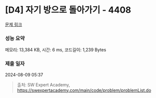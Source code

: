 # [D4] 자기 방으로 돌아가기 - 4408 

[문제 링크](https://swexpertacademy.com/main/code/problem/problemDetail.do?contestProbId=AWNcJ2sapZMDFAV8) 

### 성능 요약

메모리: 13,384 KB, 시간: 6 ms, 코드길이: 1,239 Bytes

### 제출 일자

2024-08-09 05:37



> 출처: SW Expert Academy, https://swexpertacademy.com/main/code/problem/problemList.do